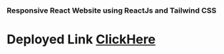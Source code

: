 ### Responsive React Website using ReactJs and Tailwind CSS

# Deployed Link [ClickHere](https://effulgent-treacle-b59084.netlify.app/)
